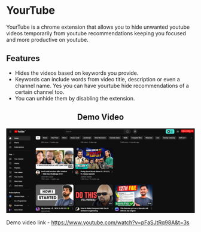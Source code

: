 # YourTube

YourTube is a chrome extension that allows you to hide unwanted youtube videos temporarily from youtube recommendations keeping you focused and more productive on youtube.

## Features

- Hides the videos based on keywords you provide.
- Keywords can include words from video title, description or even a channel name. Yes you can have yourtube hide recommendations of a certain channel too.
- You can unhide them by disabling the extension.

<div align="center">
  <h2>Demo Video</h2>
  <img src="thumbnail/YourTube thumbnail.png" alt="Watch the video" width="600" height="auto"/>
</div>

Demo video link - https://www.youtube.com/watch?v=pFaSJtRq98A&t=3s
